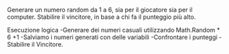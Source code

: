 

Generare un numero random da 1 a 6, sia per il giocatore sia per il computer.
Stabilire il vincitore, in base a chi fa il punteggio più alto.

Esecuzione logica
-Generare dei numeri casuali utilizzando Math.Random * 6 +1
-Salviamo i numeri generati con delle variabili
-Confrontare i punteggi
-Stabilire il Vincitore.